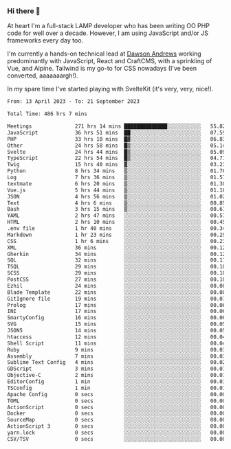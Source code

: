 ### Hi there 👋

<!--
**JamesNock/JamesNock** is a ✨ _special_ ✨ repository because its `README.md` (this file) appears on your GitHub profile.

Here are some ideas to get you started:

- 🔭 I’m currently working on ...
- 🌱 I’m currently learning ...
- 👯 I’m looking to collaborate on ...
- 🤔 I’m looking for help with ...
- 💬 Ask me about ...
- 📫 How to reach me: ...
- 😄 Pronouns: ...
- ⚡ Fun fact: ...
-->
At heart I'm a full-stack LAMP developer who has been writing OO PHP code for well over a decade. However, I am using JavaScript and/or JS frameworks every day too.

I'm currently a hands-on technical lead at [Dawson Andrews](https://www.dawsonandrews.com/) working predominantly with JavaScript, React and CraftCMS, with a sprinkling of Vue, and Alpine. Tailwind is my go-to for CSS nowadays (I've been converted, aaaaaaargh!).

In my spare time I've started playing with SvelteKit (it's very, very, nice!).

<!--START_SECTION:waka-->

```txt
From: 13 April 2023 - To: 21 September 2023

Total Time: 486 hrs 7 mins

Meetings              271 hrs 14 mins ██████████████░░░░░░░░░░░   55.82 %
JavaScript            36 hrs 51 mins  ██░░░░░░░░░░░░░░░░░░░░░░░   07.59 %
PHP                   33 hrs 10 mins  █▓░░░░░░░░░░░░░░░░░░░░░░░   06.83 %
Other                 24 hrs 58 mins  █▒░░░░░░░░░░░░░░░░░░░░░░░   05.14 %
Svelte                24 hrs 44 mins  █▒░░░░░░░░░░░░░░░░░░░░░░░   05.09 %
TypeScript            22 hrs 54 mins  █▒░░░░░░░░░░░░░░░░░░░░░░░   04.71 %
Twig                  15 hrs 40 mins  ▓░░░░░░░░░░░░░░░░░░░░░░░░   03.23 %
Python                8 hrs 34 mins   ▒░░░░░░░░░░░░░░░░░░░░░░░░   01.76 %
Log                   7 hrs 36 mins   ▒░░░░░░░░░░░░░░░░░░░░░░░░   01.57 %
textmate              6 hrs 20 mins   ▒░░░░░░░░░░░░░░░░░░░░░░░░   01.30 %
Vue.js                5 hrs 44 mins   ▒░░░░░░░░░░░░░░░░░░░░░░░░   01.18 %
JSON                  4 hrs 56 mins   ▒░░░░░░░░░░░░░░░░░░░░░░░░   01.02 %
Text                  4 hrs 6 mins    ▒░░░░░░░░░░░░░░░░░░░░░░░░   00.85 %
Bash                  3 hrs 15 mins   ▒░░░░░░░░░░░░░░░░░░░░░░░░   00.67 %
YAML                  2 hrs 47 mins   ░░░░░░░░░░░░░░░░░░░░░░░░░   00.57 %
HTML                  2 hrs 10 mins   ░░░░░░░░░░░░░░░░░░░░░░░░░   00.45 %
.env file             1 hr 40 mins    ░░░░░░░░░░░░░░░░░░░░░░░░░   00.34 %
Markdown              1 hr 23 mins    ░░░░░░░░░░░░░░░░░░░░░░░░░   00.29 %
CSS                   1 hr 6 mins     ░░░░░░░░░░░░░░░░░░░░░░░░░   00.23 %
XML                   36 mins         ░░░░░░░░░░░░░░░░░░░░░░░░░   00.12 %
Gherkin               34 mins         ░░░░░░░░░░░░░░░░░░░░░░░░░   00.12 %
SQL                   32 mins         ░░░░░░░░░░░░░░░░░░░░░░░░░   00.11 %
TSQL                  29 mins         ░░░░░░░░░░░░░░░░░░░░░░░░░   00.10 %
SCSS                  29 mins         ░░░░░░░░░░░░░░░░░░░░░░░░░   00.10 %
PostCSS               27 mins         ░░░░░░░░░░░░░░░░░░░░░░░░░   00.10 %
Ezhil                 24 mins         ░░░░░░░░░░░░░░░░░░░░░░░░░   00.08 %
Blade Template        22 mins         ░░░░░░░░░░░░░░░░░░░░░░░░░   00.08 %
GitIgnore file        19 mins         ░░░░░░░░░░░░░░░░░░░░░░░░░   00.07 %
Prolog                17 mins         ░░░░░░░░░░░░░░░░░░░░░░░░░   00.06 %
INI                   17 mins         ░░░░░░░░░░░░░░░░░░░░░░░░░   00.06 %
SmartyConfig          16 mins         ░░░░░░░░░░░░░░░░░░░░░░░░░   00.06 %
SVG                   15 mins         ░░░░░░░░░░░░░░░░░░░░░░░░░   00.05 %
JSON5                 14 mins         ░░░░░░░░░░░░░░░░░░░░░░░░░   00.05 %
htaccess              12 mins         ░░░░░░░░░░░░░░░░░░░░░░░░░   00.04 %
Shell Script          11 mins         ░░░░░░░░░░░░░░░░░░░░░░░░░   00.04 %
Ruby                  9 mins          ░░░░░░░░░░░░░░░░░░░░░░░░░   00.03 %
Assembly              7 mins          ░░░░░░░░░░░░░░░░░░░░░░░░░   00.03 %
Sublime Text Config   4 mins          ░░░░░░░░░░░░░░░░░░░░░░░░░   00.02 %
GDScript              3 mins          ░░░░░░░░░░░░░░░░░░░░░░░░░   00.01 %
Objective-C           2 mins          ░░░░░░░░░░░░░░░░░░░░░░░░░   00.01 %
EditorConfig          1 min           ░░░░░░░░░░░░░░░░░░░░░░░░░   00.01 %
TSConfig              1 min           ░░░░░░░░░░░░░░░░░░░░░░░░░   00.01 %
Apache Config         0 secs          ░░░░░░░░░░░░░░░░░░░░░░░░░   00.00 %
TOML                  0 secs          ░░░░░░░░░░░░░░░░░░░░░░░░░   00.00 %
ActionScript          0 secs          ░░░░░░░░░░░░░░░░░░░░░░░░░   00.00 %
Docker                0 secs          ░░░░░░░░░░░░░░░░░░░░░░░░░   00.00 %
SourceMap             0 secs          ░░░░░░░░░░░░░░░░░░░░░░░░░   00.00 %
ActionScript 3        0 secs          ░░░░░░░░░░░░░░░░░░░░░░░░░   00.00 %
yarn.lock             0 secs          ░░░░░░░░░░░░░░░░░░░░░░░░░   00.00 %
CSV/TSV               0 secs          ░░░░░░░░░░░░░░░░░░░░░░░░░   00.00 %
```

<!--END_SECTION:waka-->
